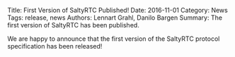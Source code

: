Title: First Version of SaltyRTC Published!
Date: 2016-11-01
Category: News
Tags: release, news
Authors: Lennart Grahl, Danilo Bargen
Summary: The first version of SaltyRTC has been published.

We are happy to announce that the first version of the SaltyRTC protocol
specification has been released!
